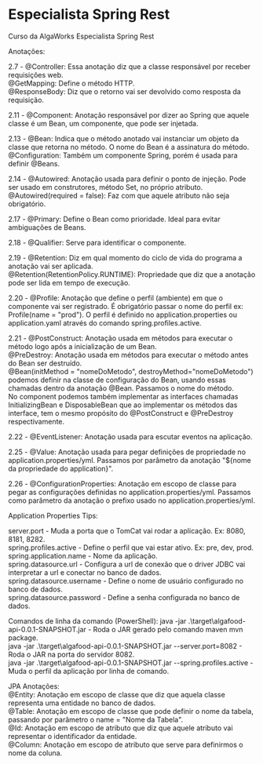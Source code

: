 # Especialista Spring Rest
Curso da AlgaWorks Especialista Spring Rest  

Anotações:

2.7 - @Controller: Essa anotação diz que a classe responsável por receber requisições web.  
      @GetMapping: Define o método HTTP.  
      @ResponseBody: Diz que o retorno vai ser devolvido como resposta da requisição.  

2.11 - @Component: Anotação responsável por dizer ao Spring que aquele classe é um Bean, um componente, que pode ser injetada.  

2.13 - @Bean: Indica que o método anotado vai instanciar um objeto da classe que retorna no método. O nome do Bean é a assinatura do método.  
       @Configuration: Também um componente Spring, porém é usada para definir @Beans.  

2.14 - @Autowired: Anotação usada para definir o ponto de injeção. Pode ser usado em construtores, método Set, no próprio atributo.  
       @Autowired(required = false): Faz com que aquele atributo não seja obrigatório.  

2.17 - @Primary: Define o Bean como prioridade. Ideal para evitar ambiguações de Beans.  

2.18 - @Qualifier: Serve para identificar o componente.  

2.19 - @Retention: Diz em qual momento do ciclo de vida do programa a anotação vai ser aplicada.      
       @Retention(RetentionPolicy.RUNTIME): Propriedade que diz que a anotação pode ser lida em tempo de execução.  

2.20 - @Profile: Anotação que define o perfil (ambiente) em que o componente vai ser registrado. É obrigatório passar o nome do perfil ex: Profile(name = "prod"). O perfil
       é definido no application.properties ou application.yaml através do comando spring.profiles.active.  

2.21 - @PostConstruct: Anotação usada em métodos para executar o método logo após a inicialização de um Bean.  
       @PreDestroy: Anotação usada em métodos para executar o método antes do Bean ser destruído.  
       @Bean(initMethod = "nomeDoMetodo", destroyMethod="nomeDoMetodo") podemos definir na classe de configuração do Bean, usando essas chamadas dentro da anotação @Bean. Passamos o nome do método.  
       No component podemos também implementar as interfaces chamadas InitializingBean e DisposableBean que ao implementar os métodos das interface, tem o mesmo propósito do @PostConstruct e @PreDestroy respectivamente.  

2.22 - @EventListener: Anotação usada para escutar eventos na aplicação.  

2.25 - @Value: Anotação usada para pegar definições de propriedade no application.properties/yml. Passamos por parâmetro da anotação "${nome da propriedade do application}".  

2.26 - @ConfigurationProperties: Anotação em escopo de classe para pegar as configurações definidas no application.properties/yml. Passamos como parâmetro da anotação o prefixo usado 
       no application.properties/yml.  


Application Properties Tips:  

server.port - Muda a porta que o TomCat vai rodar a aplicação. Ex: 8080, 8181, 8282.  
spring.profiles.active - Define o perfil que vai estar ativo. Ex: pre, dev, prod. 
spring.application.name - Nome da aplicação.  
spring.datasource.url - Configura a url de conexão que o driver JDBC vai interpretar a url e conectar no banco de dados.  
spring.datasource.username - Define o nome de usuário configurado no banco de dados.  
spring.datasource.password - Define a senha configurada no banco de dados.  



Comandos de linha da comando (PowerShell):
java -jar .\target\algafood-api-0.0.1-SNAPSHOT.jar - Roda o JAR gerado pelo comando maven mvn package.  
java -jar .\target\algafood-api-0.0.1-SNAPSHOT.jar --server.port=8082 - Roda o JAR na porta do servidor 8082.  
java -jar .\target\algafood-api-0.0.1-SNAPSHOT.jar --spring.profiles.active - Muda o perfil da aplicação por linha de comando. 


JPA Anotações:  
@Entity: Anotação em escopo de classe que diz que aquela classe representa uma entidade no banco de dados.  
@Table: Anotação em escopo de classe que pode definir o nome da tabela, passando por parâmetro o name = "Nome da Tabela".  
@Id: Anotação em escopo de atributo que diz que aquele atributo vai representar o identificador da entidade.  
@Column: Anotação em escopo de atributo que serve para definirmos o nome da coluna.  